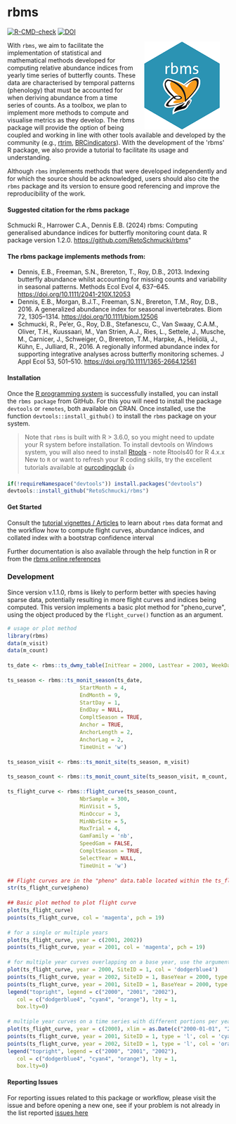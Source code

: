 # rbms

<!-- badges: start -->
[![R-CMD-check](https://github.com/RetoSchmucki/rbms/actions/workflows/R-CMD-check.yaml/badge.svg)](https://github.com/RetoSchmucki/rbms/actions/workflows/R-CMD-check.yaml) [![DOI](https://zenodo.org/badge/DOI/10.5281/zenodo.12806607.svg)](https://doi.org/10.5281/zenodo.12806607)
<!-- badges: end -->

<img style="float: right;" src="rbmshexOR200.png" hspace="20">

With `rbms`, we aim to facilitate the implementation of statistical and mathematical methods developed for computing relative abundance indices from yearly time series of butterfly counts. These data are characterised by temporal patterns (phenology) that must be accounted for when deriving abundance from a time series of counts.  As a toolbox, we plan to implement more methods to compute and visualise metrics as they develop. The rbms package will provide the option of being coupled and working in line with other tools available and developed by the community (e.g., [rtrim](https://cran.r-project.org/web/packages/rtrim/), [BRCindicators](https://github.com/BiologicalRecordsCentre/BRCindicators)). With the development of the 'rbms' R package, we also provide a tutorial to facilitate its usage and understanding.

Although `rbms` implements methods that were developed independently and for which the source should be acknowledged, users should also cite the `rbms` package and its version to ensure good referencing and improve the reproducibility of the work.

#### Suggested citation for the rbms package

Schmucki R., Harrower C.A., Dennis E.B. (2024) rbms: Computing generalised abundance indices for butterfly monitoring count data. R package version 1.2.0. https://github.com/RetoSchmucki/rbms"

#### The rbms package implements methods from:

- Dennis, E.B., Freeman, S.N., Brereton, T., Roy, D.B., 2013. Indexing butterfly abundance whilst accounting for missing counts and variability in seasonal patterns. Methods Ecol Evol 4, 637–645. https://doi.org/10.1111/2041-210X.12053
- Dennis, E.B., Morgan, B.J.T., Freeman, S.N., Brereton, T.M., Roy, D.B., 2016. A generalized abundance index for seasonal invertebrates. Biom 72, 1305–1314. https://doi.org/10.1111/biom.12506
- Schmucki, R., Pe’er, G., Roy, D.B., Stefanescu, C., Van Swaay, C.A.M., Oliver, T.H., Kuussaari, M., Van Strien, A.J., Ries, L., Settele, J., Musche, M., Carnicer, J., Schweiger, O., Brereton, T.M., Harpke, A., Heliölä, J., Kühn, E., Julliard, R., 2016. A regionally informed abundance index for supporting integrative analyses across butterfly monitoring schemes. J Appl Ecol 53, 501–510. https://doi.org/10.1111/1365-2664.12561

#### Installation

Once the [R programming system](https://cran.r-project.org/) is successfully installed, you can install the `rbms package` from GitHub. For this you will need to install the package `devtools` or `remotes`, both available on CRAN. Once installed, use the function `devtools::install_github()` to install the `rbms` package on your system.

> Note that `rbms` is built with R > 3.6.0, so you might need to update your R system before installation.
> To install devtools on Windows system, you will also need to install [Rtools](https://cran.r-project.org/bin/windows/Rtools/) - note Rtools40 for R 4.x.x
> New to `R` or want to refresh your R coding skills, try the excellent tutorials available at [ourcodingclub](https://ourcodingclub.github.io/) :thumbsup:

```R
if(!requireNamespace("devtools")) install.packages("devtools")
devtools::install_github("RetoSchmucki/rbms")
```

#### Get Started

Consult the [tutorial vignettes / Articles](https://retoschmucki.github.io/rbms/articles/Get_Started_1.html) to learn about `rbms` data format and the workflow how to compute flight curves, abundance indices, and collated index with a bootstrap confidence interval

Further documentation is also available through the help function in R or from the [rbms online references](https://retoschmucki.github.io/rbms/reference/index.html)

### Development

Since version v.1.1.0, rbms is likely to perform better with species having sparse data, potentially resulting in more flight curves and indices being computed. This version implements a basic plot method for "pheno_curve", using the object produced by the `flight_curve()` function as an argument.

 ```R
 # usage or plot method
library(rbms)
data(m_visit)
data(m_count)

ts_date <- rbms::ts_dwmy_table(InitYear = 2000, LastYear = 2003, WeekDay1 = 'monday')

ts_season <- rbms::ts_monit_season(ts_date,
                        StartMonth = 4,
                        EndMonth = 9, 
                        StartDay = 1,
                        EndDay = NULL,
                        CompltSeason = TRUE,
                        Anchor = TRUE,
                        AnchorLength = 2,
                        AnchorLag = 2,
                        TimeUnit = 'w')

ts_season_visit <- rbms::ts_monit_site(ts_season, m_visit)

ts_season_count <- rbms::ts_monit_count_site(ts_season_visit, m_count, sp = 2)

ts_flight_curve <- rbms::flight_curve(ts_season_count, 
                        NbrSample = 300,
                        MinVisit = 5,
                        MinOccur = 3,
                        MinNbrSite = 5,
                        MaxTrial = 4,
                        GamFamily = 'nb',
                        SpeedGam = FALSE,
                        CompltSeason = TRUE,
                        SelectYear = NULL,
                        TimeUnit = 'w')

## Flight curves are in the "pheno" data.table located within the ts_flight_curve result is a list
str(ts_flight_curve$pheno)

## Basic plot method to plot flight curve
plot(ts_flight_curve)
points(ts_flight_curve, col = 'magenta', pch = 19)

 # for a single or multiple years
plot(ts_flight_curve, year = c(2001, 2002))
points(ts_flight_curve, year = 2001, col = 'magenta', pch = 19)

# for multiple year curves overlapping on a base year, use the argument BaseYear
plot(ts_flight_curve, year = 2000, SiteID = 1, col = 'dodgerblue4')
points(ts_flight_curve, year = 2002, SiteID = 1, BaseYear = 2000, type = 'l', col = 'cyan4')
points(ts_flight_curve, year = 2001, SiteID = 1, BaseYear = 2000, type = 'l', col = 'orange')
legend("topright", legend = c("2000", "2001", "2002"), 
    col = c("dodgerblue4", "cyan4", "orange"), lty = 1,
    box.lty=0)

# multiple year curves on a time series with different portions per year, use xlim
plot(ts_flight_curve, year = c(2000), xlim = as.Date(c("2000-01-01", "2002-12-30"), format = "%Y-%m-%d"), SiteID = 1, col = 'dodgerblue4') 
points(ts_flight_curve, year = 2001, SiteID = 1, type = 'l', col = 'cyan4') 
points(ts_flight_curve, year = 2002, SiteID = 1, type = 'l', col = 'orange') 
legend("topright", legend = c("2000", "2001", "2002"), 
    col = c("dodgerblue4", "cyan4", "orange"), lty = 1, 
    box.lty=0)

 ```
#### Reporting Issues

For reporting issues related to this package or workflow, please visit the issue and before opening a new one, see if your problem is not already in the list reported [issues here](https://github.com/RetoSchmucki/rbms/issues)
